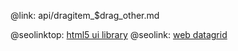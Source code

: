 @link: api/dragitem_$drag_other.md

@seolinktop: [html5 ui library](https://webix.com)
@seolink: [web datagrid](https://webix.com/widget/datatable/)